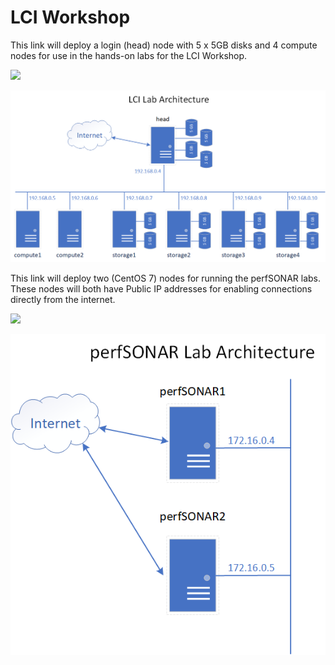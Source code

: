 # LCI Workshop
This link will deploy a login (head) node with 5 x 5GB disks and 4 compute nodes for use in the hands-on labs for the LCI Workshop.

<a href="https://portal.azure.com/#create/Microsoft.Template/uri/https%3A%2F%2Fraw.githubusercontent.com%2Fgrandparoach%2Fsandbox%2FLCI2023%2F%2Fazuredeploy.json" target="_blank">
    <img src="http://azuredeploy.net/deploybutton.png"/>
</a>


![Workshop Environment](LCI_environment2.png)


This link will deploy two (CentOS 7) nodes for running the perfSONAR labs.  These nodes will both have Public IP addresses for enabling connections directly from the internet.

<a href="https://portal.azure.com/#create/Microsoft.Template/uri/https%3A%2F%2Fraw.githubusercontent.com%2Fgrandparoach%2Fsandbox%2FLCI%2F%2FdeployperfSONAR.json" target="_blank">
    <img src="http://azuredeploy.net/deploybutton.png"/>
</a>


![Workshop Environment](LCI_environment3.png)



